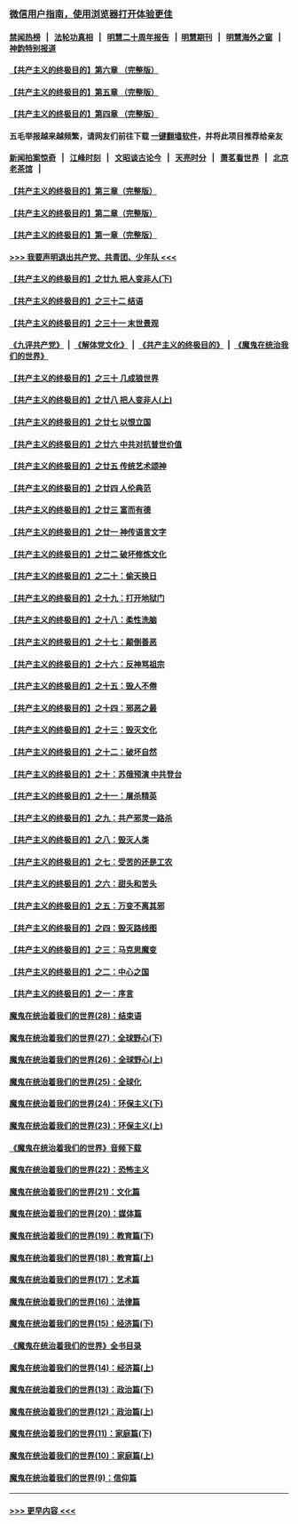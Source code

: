 ### [微信用户指南，使用浏览器打开体验更佳](https://github.com/gfw-breaker/banned-news1/blob/master/indexes/wechat-guide.md?t=0)
#### [禁闻热榜](热点新闻.md?t=0)  &nbsp;&nbsp;|&nbsp;&nbsp; [法轮功真相](https://github.com/gfw-breaker/truth/blob/master/README.md?t=0) &nbsp;&nbsp;|&nbsp;&nbsp; [明慧二十周年报告](https://github.com/gfw-breaker/mh-reports/blob/master/README.md?t=0) &nbsp;&nbsp;|&nbsp;&nbsp;[明慧期刊](https://github.com/gfw-breaker/mh-qikan) &nbsp;&nbsp;|&nbsp;&nbsp; [明慧海外之窗](https://github.com/gfw-breaker/mh-news/blob/master/README.md?t=0) &nbsp;&nbsp;|&nbsp;&nbsp; [神韵特别报道](https://github.com/gfw-breaker/mh-news/blob/master/shenyun.md?t=0)
#### [【共产主义的终极目的】第六章 （完整版）](../pages/nsc422/n11428913.md?t=02071302) 
#### [【共产主义的终极目的】第五章 （完整版）](../pages/nsc422/n11428912.md?t=02071302) 
#### [【共产主义的终极目的】第四章 （完整版）](../pages/nsc422/n11428907.md?t=02071302) 
#### 五毛举报越来越频繁，请网友们前往下载 [一键翻墙软件](https://github.com/gfw-breaker/ssr-accounts)，并将此项目推荐给亲友
#### [新闻拍案惊奇](https://github.com/gfw-breaker/banned-news1/blob/master/pages/link4.md) &nbsp;&nbsp;|&nbsp;&nbsp; [江峰时刻](https://github.com/gfw-breaker/banned-news1/blob/master/pages/link4.md) &nbsp;&nbsp;|&nbsp;&nbsp; [文昭谈古论今](https://github.com/gfw-breaker/banned-news1/blob/master/pages/link4.md) &nbsp;&nbsp;|&nbsp;&nbsp; [天亮时分](https://github.com/gfw-breaker/banned-news1/blob/master/pages/link4.md) &nbsp;&nbsp;|&nbsp;&nbsp; [萧茗看世界](https://github.com/gfw-breaker/banned-news1/blob/master/pages/link4.md) &nbsp;&nbsp;|&nbsp;&nbsp; [北京老茶馆](https://github.com/gfw-breaker/banned-news1/blob/master/pages/link4.md) &nbsp;&nbsp;|&nbsp;&nbsp; 
#### [【共产主义的终极目的】第三章（完整版）](../pages/nsc422/n11428848.md?t=02071302) 
#### [【共产主义的终极目的】第二章（完整版）](../pages/nsc422/n11428831.md?t=02071302) 
#### [【共产主义的终极目的】第一章（完整版）](../pages/nsc422/n11417651.md?t=02071302) 
#### [>>> 我要声明退出共产党、共青团、少年队 <<<](https://github.com/begood0513/goodnews/blob/master/quit/letter.md) 
#### [【共产主义的终极目的】之廿九 把人变非人(下)](../pages/nsc422/n11344140.md?t=02071302) 
#### [【共产主义的终极目的】之三十二 结语](../pages/nsc422/n11360535.md?t=02071302) 
#### [【共产主义的终极目的】之三十一 末世景观](../pages/nsc422/n11351129.md?t=02071302) 
#### [《九评共产党》](https://github.com/begood0513/9ping.md/blob/master/README.md) &nbsp;|&nbsp; [《解体党文化》](../../../../jtdwh.md/blob/master/README.md)  &nbsp;|&nbsp; [《共产主义的终极目的》](../../../../gczydzjmd.md/blob/master/README.md) &nbsp;|&nbsp; [《魔鬼在统治我们的世界》](../../../../mgztzwmdsj.md/blob/master/README.md) 
#### [【共产主义的终极目的】之三十 几成狼世界](../pages/nsc422/n11348280.md?t=02071302) 
#### [【共产主义的终极目的】之廿八 把人变非人(上)](../pages/nsc422/n11340492.md?t=02071302) 
#### [【共产主义的终极目的】之廿七 以恨立国](../pages/nsc422/n11336944.md?t=02071302) 
#### [【共产主义的终极目的】之廿六 中共对抗普世价值](../pages/nsc422/n11324785.md?t=02071302) 
#### [【共产主义的终极目的】之廿五 传统艺术颂神](../pages/nsc422/n11296396.md?t=02071302) 
#### [【共产主义的终极目的】之廿四 人伦典范](../pages/nsc422/n11296397.md?t=02071302) 
#### [【共产主义的终极目的】之廿三 富而有德](../pages/nsc422/n11283598.md?t=02071302) 
#### [【共产主义的终极目的】之廿一 神传语言文字](../pages/nsc422/n11263265.md?t=02071302) 
#### [【共产主义的终极目的】之廿二 破坏修炼文化](../pages/nsc422/n11245728.md?t=02071302) 
#### [【共产主义的终极目的】之二十：偷天换日](../pages/nsc422/n11238846.md?t=02071302) 
#### [【共产主义的终极目的】之十九：打开地狱门](../pages/nsc422/n11206376.md?t=02071302) 
#### [【共产主义的终极目的】之十八：柔性洗脑](../pages/nsc422/n11199994.md?t=02071302) 
#### [【共产主义的终极目的】之十七：颠倒善恶](../pages/nsc422/n11179782.md?t=02071302) 
#### [【共产主义的终极目的】之十六：反神骂祖宗](../pages/nsc422/n11166798.md?t=02071302) 
#### [【共产主义的终极目的】之十五：毁人不倦](../pages/nsc422/n11166792.md?t=02071302) 
#### [【共产主义的终极目的】之十四：邪恶之最](../pages/nsc422/n11150249.md?t=02071302) 
#### [【共产主义的终极目的】之十三：毁灭文化](../pages/nsc422/n11135227.md?t=02071302) 
#### [【共产主义的终极目的】之十二：破坏自然](../pages/nsc422/n11135214.md?t=02071302) 
#### [【共产主义的终极目的】之十：苏俄预演 中共登台](../pages/nsc422/n11118424.md?t=02071302) 
#### [【共产主义的终极目的】之十一：屠杀精英](../pages/nsc422/n11118442.md?t=02071302) 
#### [【共产主义的终极目的】之九：共产邪灵一路杀](../pages/nsc422/n11114139.md?t=02071302) 
#### [【共产主义的终极目的】之八：毁灭人类](../pages/nsc422/n11108503.md?t=02071302) 
#### [【共产主义的终极目的】之七：受苦的还是工农](../pages/nsc422/n11101809.md?t=02071302) 
#### [【共产主义的终极目的】之六：甜头和苦头](../pages/nsc422/n11096971.md?t=02071302) 
#### [【共产主义的终极目的】之五：万变不离其邪](../pages/nsc422/n11091285.md?t=02071302) 
#### [【共产主义的终极目的】之四：毁灭路线图](../pages/nsc422/n11086284.md?t=02071302) 
#### [【共产主义的终极目的】之三：马克思魔变](../pages/nsc422/n11061941.md?t=02071302) 
#### [【共产主义的终极目的】之二：中心之国](../pages/nsc422/n11047728.md?t=02071302) 
#### [【共产主义的终极目的】之一：序言](../pages/nsc422/n11086077.md?t=02071302) 
#### [魔鬼在统治着我们的世界(28)：结束语](../pages/nsc422/n10936246.md?t=02071302) 
#### [魔鬼在统治着我们的世界(27)：全球野心(下)](../pages/nsc422/n10928319.md?t=02071302) 
#### [魔鬼在统治着我们的世界(26)：全球野心(上)](../pages/nsc422/n10900318.md?t=02071302) 
#### [魔鬼在统治着我们的世界(25)：全球化](../pages/nsc422/n10788205.md?t=02071302) 
#### [魔鬼在统治着我们的世界(24)：环保主义(下)](../pages/nsc422/n10695307.md?t=02071302) 
#### [魔鬼在统治着我们的世界(23)：环保主义(上)](../pages/nsc422/n10688613.md?t=02071302) 
#### [《魔鬼在统治着我们的世界》音频下载](../pages/nsc422/n10635553.md?t=02071302) 
#### [魔鬼在统治着我们的世界(22)：恐怖主义](../pages/nsc422/n10614727.md?t=02071302) 
#### [魔鬼在统治着我们的世界(21)：文化篇](../pages/nsc422/n10597706.md?t=02071302) 
#### [魔鬼在统治着我们的世界(20)：媒体篇](../pages/nsc422/n10586579.md?t=02071302) 
#### [魔鬼在统治着我们的世界(19)：教育篇(下)](../pages/nsc422/n10564808.md?t=02071302) 
#### [魔鬼在统治着我们的世界(18)：教育篇(上)](../pages/nsc422/n10526970.md?t=02071302) 
#### [魔鬼在统治着我们的世界(17)：艺术篇](../pages/nsc422/n10499093.md?t=02071302) 
#### [魔鬼在统治着我们的世界(16)：法律篇](../pages/nsc422/n10485969.md?t=02071302) 
#### [魔鬼在统治着我们的世界(15)：经济篇(下)](../pages/nsc422/n10469975.md?t=02071302) 
#### [《魔鬼在统治着我们的世界》全书目录](../pages/nsc422/n10464261.md?t=02071302) 
#### [魔鬼在统治着我们的世界(14)：经济篇(上)](../pages/nsc422/n10457370.md?t=02071302) 
#### [魔鬼在统治着我们的世界(13)：政治篇(下)](../pages/nsc422/n10448270.md?t=02071302) 
#### [魔鬼在统治着我们的世界(12)：政治篇(上)](../pages/nsc422/n10444576.md?t=02071302) 
#### [魔鬼在统治着我们的世界(11)：家庭篇(下)](../pages/nsc422/n10440961.md?t=02071302) 
#### [魔鬼在统治着我们的世界(10)：家庭篇(上)](../pages/nsc422/n10435448.md?t=02071302) 
#### [魔鬼在统治着我们的世界(9)：信仰篇](../pages/nsc422/n10432159.md?t=02071302) 

----
#### [ >>> 更早内容 <<< ](../indexes/nsc422-earlier.md)
